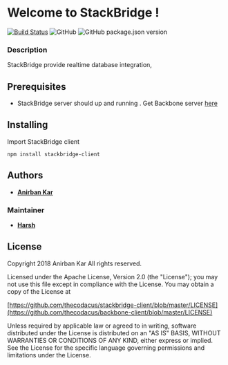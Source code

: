 # Welcome to StackBridge !
[![Build Status](https://travis-ci.com/thecodacus/backbone-client.svg?branch=master)](https://travis-ci.com/thecodacus/backbone-client)
![GitHub](https://img.shields.io/github/license/thecodacus/backbone-client.svg?style=popout)
![GitHub package.json version](https://img.shields.io/github/package-json/v/thecodacus/backbone-client.svg?style=popout)
### Description

StackBridge provide realtime database integration,
## Prerequisites
- StackBridge server should up and running . Get Backbone server [here](https://github.com/thecodacus/backbone-server)
## Installing
Import StackBridge client
```
npm install stackbridge-client
```
## Authors
*  **[Anirban Kar](http://thecodacus.com/author/admin/)**
### Maintainer
*  **[Harsh](https://github.com/smartHarsh)**
## License
Copyright 2018 Anirban Kar All rights reserved.

Licensed under the Apache License, Version 2.0 (the "License"); you may not use this file except in compliance with the License. You may obtain a copy of the License at

[https://github.com/thecodacus/stackbridge-client/blob/master/LICENSE](https://github.com/thecodacus/backbone-client/blob/master/LICENSE)

Unless required by applicable law or agreed to in writing, software distributed under the License is distributed on an "AS IS" BASIS, WITHOUT WARRANTIES OR CONDITIONS OF ANY KIND, either express or implied. See the License for the specific language governing permissions and limitations under the License.
